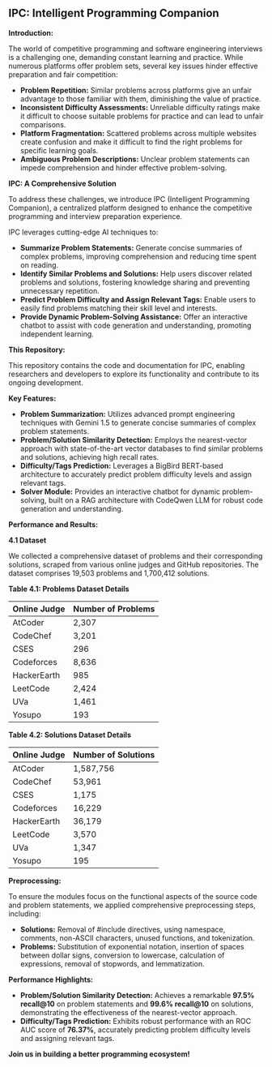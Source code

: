 ## IPC: Intelligent Programming Companion

**Introduction:**

The world of competitive programming and software engineering interviews is a challenging one, demanding constant learning and practice. While numerous platforms offer problem sets, several key issues hinder effective preparation and fair competition:

* **Problem Repetition:**  Similar problems across platforms give an unfair advantage to those familiar with them, diminishing the value of practice.
* **Inconsistent Difficulty Assessments:**  Unreliable difficulty ratings make it difficult to choose suitable problems for practice and can lead to unfair comparisons.
* **Platform Fragmentation:**  Scattered problems across multiple websites create confusion and make it difficult to find the right problems for specific learning goals.
* **Ambiguous Problem Descriptions:**  Unclear problem statements can impede comprehension and hinder effective problem-solving.

**IPC: A Comprehensive Solution**

To address these challenges, we introduce IPC (Intelligent Programming Companion), a centralized platform designed to enhance the competitive programming and interview preparation experience. 

IPC leverages cutting-edge AI techniques to:

* **Summarize Problem Statements:** Generate concise summaries of complex problems, improving comprehension and reducing time spent on reading.
* **Identify Similar Problems and Solutions:**  Help users discover related problems and solutions, fostering knowledge sharing and preventing unnecessary repetition.
* **Predict Problem Difficulty and Assign Relevant Tags:**  Enable users to easily find problems matching their skill level and interests.
* **Provide Dynamic Problem-Solving Assistance:**  Offer an interactive chatbot to assist with code generation and understanding, promoting independent learning.

**This Repository:**

This repository contains the code and documentation for IPC, enabling researchers and developers to explore its functionality and contribute to its ongoing development.

**Key Features:**

* **Problem Summarization:**  Utilizes advanced prompt engineering techniques with Gemini 1.5 to generate concise summaries of complex problem statements.
* **Problem/Solution Similarity Detection:** Employs the nearest-vector approach with state-of-the-art vector databases to find similar problems and solutions, achieving high recall rates.
* **Difficulty/Tags Prediction:**  Leverages a BigBird BERT-based architecture to accurately predict problem difficulty levels and assign relevant tags.
* **Solver Module:** Provides an interactive chatbot for dynamic problem-solving, built on a RAG architecture with CodeQwen LLM for robust code generation and understanding.

**Performance and Results:**

**4.1 Dataset**

We collected a comprehensive dataset of problems and their corresponding solutions, scraped from various online judges and GitHub repositories. The dataset comprises 19,503 problems and 1,700,412 solutions.

**Table 4.1: Problems Dataset Details**

| Online Judge    | Number of Problems |
|-----------------|--------------------|
| AtCoder         | 2,307              |
| CodeChef        | 3,201              |
| CSES            | 296               |
| Codeforces      | 8,636              |
| HackerEarth     | 985               |
| LeetCode        | 2,424              |
| UVa             | 1,461              |
| Yosupo         | 193               |

**Table 4.2: Solutions Dataset Details**

| Online Judge    | Number of Solutions |
|-----------------|----------------------|
| AtCoder         | 1,587,756            |
| CodeChef        | 53,961              |
| CSES            | 1,175               |
| Codeforces      | 16,229              |
| HackerEarth     | 36,179              |
| LeetCode        | 3,570               |
| UVa             | 1,347               |
| Yosupo         | 195                |

**Preprocessing:**

To ensure the modules focus on the functional aspects of the source code and problem statements, we applied comprehensive preprocessing steps, including:

* **Solutions:** Removal of #include directives, using namespace, comments, non-ASCII characters, unused functions, and tokenization. 
* **Problems:**  Substitution of exponential notation, insertion of spaces between dollar signs, conversion to lowercase, calculation of expressions, removal of stopwords, and lemmatization.

**Performance Highlights:**

* **Problem/Solution Similarity Detection:** Achieves a remarkable **97.5% recall@10** on problem statements and **99.6% recall@10** on solutions, demonstrating the effectiveness of the nearest-vector approach.
* **Difficulty/Tags Prediction:**  Exhibits robust performance with an ROC AUC score of **76.37%**, accurately predicting problem difficulty levels and assigning relevant tags.

**Join us in building a better programming ecosystem!**